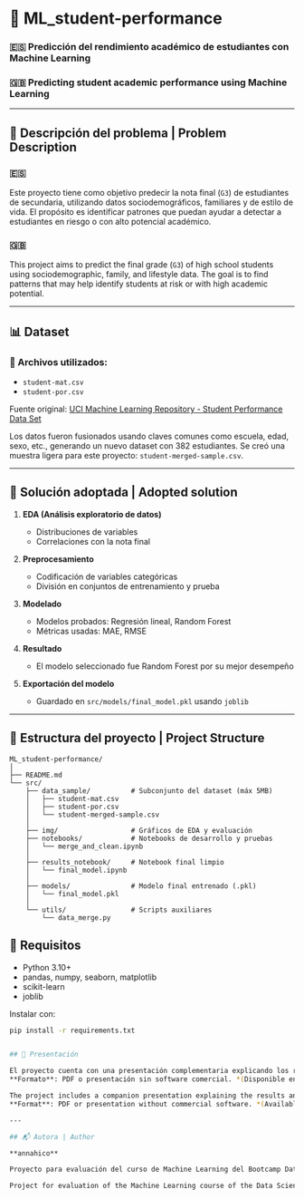 # 🧠 ML_student-performance

### 🇪🇸 Predicción del rendimiento académico de estudiantes con Machine Learning  
### 🇬🇧 Predicting student academic performance using Machine Learning

---

## 📌 Descripción del problema | Problem Description

### 🇪🇸
Este proyecto tiene como objetivo predecir la nota final (`G3`) de estudiantes de secundaria, utilizando datos sociodemográficos, familiares y de estilo de vida. El propósito es identificar patrones que puedan ayudar a detectar a estudiantes en riesgo o con alto potencial académico.

### 🇬🇧
This project aims to predict the final grade (`G3`) of high school students using sociodemographic, family, and lifestyle data. The goal is to find patterns that may help identify students at risk or with high academic potential.

---

## 📊 Dataset

### 📁 Archivos utilizados:
- `student-mat.csv`
- `student-por.csv`

Fuente original: [UCI Machine Learning Repository - Student Performance Data Set](https://archive.ics.uci.edu/ml/datasets/student+performance)

Los datos fueron fusionados usando claves comunes como escuela, edad, sexo, etc., generando un nuevo dataset con 382 estudiantes. Se creó una muestra ligera para este proyecto: `student-merged-sample.csv`.

---

## 🤖 Solución adoptada | Adopted solution

1. **EDA (Análisis exploratorio de datos)**  
   - Distribuciones de variables
   - Correlaciones con la nota final

2. **Preprocesamiento**  
   - Codificación de variables categóricas
   - División en conjuntos de entrenamiento y prueba

3. **Modelado**  
   - Modelos probados: Regresión lineal, Random Forest  
   - Métricas usadas: MAE, RMSE

4. **Resultado**  
   - El modelo seleccionado fue Random Forest por su mejor desempeño

5. **Exportación del modelo**  
   - Guardado en `src/models/final_model.pkl` usando `joblib`

---

## 📁 Estructura del proyecto | Project Structure

```plaintext
ML_student-performance/
│
├── README.md
└── src/
    ├── data_sample/          # Subconjunto del dataset (máx 5MB)
    │   ├── student-mat.csv
    │   ├── student-por.csv
    │   └── student-merged-sample.csv
    │
    ├── img/                  # Gráficos de EDA y evaluación
    ├── notebooks/            # Notebooks de desarrollo y pruebas
    │   └── merge_and_clean.ipynb
    │
    ├── results_notebook/     # Notebook final limpio
    │   └── final_model.ipynb
    │
    ├── models/               # Modelo final entrenado (.pkl)
    │   └── final_model.pkl
    │
    └── utils/                # Scripts auxiliares
        └── data_merge.py

```

## 🧾 Requisitos

- Python 3.10+
- pandas, numpy, seaborn, matplotlib
- scikit-learn
- joblib

Instalar con:

```bash
pip install -r requirements.txt


## 🎥 Presentación

El proyecto cuenta con una presentación complementaria explicando los resultados y el enfoque usado.  
**Formato**: PDF o presentación sin software comercial. *(Disponible en el repositorio si es entregada)*

The project includes a companion presentation explaining the results and the approach used.
**Format**: PDF or presentation without commercial software. *(Available in the repository if submitted)*

---

## 📬 Autora | Author

**annahico**  

Proyecto para evaluación del curso de Machine Learning del Bootcamp Data Science en The Bridge.

Project for evaluation of the Machine Learning course of the Data Science Bootcamp at The Bridge.